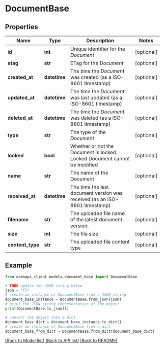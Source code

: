 # DocumentBase


## Properties

Name | Type | Description | Notes
------------ | ------------- | ------------- | -------------
**id** | **int** | Unique identifier for the *Document* | [optional] 
**etag** | **str** | ETag for the *Document* | [optional] 
**created_at** | **datetime** | The time the *Document* was created (as a ISO-8601 timestamp) | [optional] 
**updated_at** | **datetime** | The time the *Document* was last updated (as a ISO-8601 timestamp) | [optional] 
**deleted_at** | **datetime** | The time the *Document* was deleted (as a ISO-8601 timestamp) | [optional] 
**type** | **str** | The type of the *Document* | [optional] 
**locked** | **bool** | Whether or not the Document is locked. Locked Document cannot be modified | [optional] 
**name** | **str** | The name of the Document | [optional] 
**received_at** | **datetime** | The time the last document version was received (as an ISO-8601 timestamp) | [optional] 
**filename** | **str** | The uploaded file name of the latest document version. | [optional] 
**size** | **int** | The file size | [optional] 
**content_type** | **str** | The uploaded file content type | [optional] 

## Example

```python
from openapi_client.models.document_base import DocumentBase

# TODO update the JSON string below
json = "{}"
# create an instance of DocumentBase from a JSON string
document_base_instance = DocumentBase.from_json(json)
# print the JSON string representation of the object
print(DocumentBase.to_json())

# convert the object into a dict
document_base_dict = document_base_instance.to_dict()
# create an instance of DocumentBase from a dict
document_base_from_dict = DocumentBase.from_dict(document_base_dict)
```
[[Back to Model list]](../README.md#documentation-for-models) [[Back to API list]](../README.md#documentation-for-api-endpoints) [[Back to README]](../README.md)


